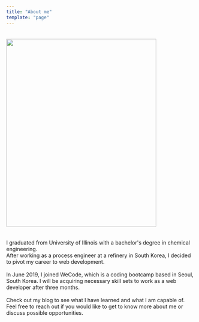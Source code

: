 ```yaml
---
title: "About me"
template: "page"
---
```


<img src="https://scontent-hkg3-1.xx.fbcdn.net/v/t1.0-9/18447664_10212840096658128_7122613457993630186_n.jpg?_nc_cat=105&_nc_oc=AQnL6nJVZaTRwyZAAAVwOZqozuSkx4yCqKuc2wM5O5G_AaFw0509goJevrHE2zScItk&_nc_ht=scontent-hkg3-1.xx&oh=25ecd591e4a0e4651ce9a870ce8a5e7b&oe=5D93CCEA" style="width:400px;height:500px;margin:20px auto">

I graduated from University of Illinois with a bachelor's degree in chemical engineering. <br>
After working as a process engineer at a refinery in South Korea, I decided to pivot my career to web development. <br><br>
In June 2019, I joined WeCode, which is a coding bootcamp based in Seoul, South Korea. I will be acquiring necessary skill sets to work as a web developer after three months. <br><br>
Check out my blog to see what I have learned and what I am capable of. <br> Feel free to reach out if you would like to get to know more about me or discuss possible opportunities.
